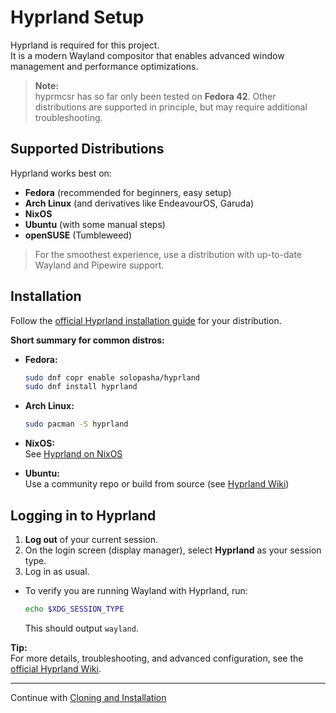 # Hyprland Setup

Hyprland is required for this project.  
It is a modern Wayland compositor that enables advanced window management and performance optimizations.

> **Note:**  
> hyprmcsr has so far only been tested on **Fedora 42**. Other distributions are supported in principle, but may require additional troubleshooting.

## Supported Distributions

Hyprland works best on:
- **Fedora** (recommended for beginners, easy setup)
- **Arch Linux** (and derivatives like EndeavourOS, Garuda)
- **NixOS**
- **Ubuntu** (with some manual steps)
- **openSUSE** (Tumbleweed)

> For the smoothest experience, use a distribution with up-to-date Wayland and Pipewire support.

## Installation

Follow the [official Hyprland installation guide](https://wiki.hyprland.org/Getting-Started/Installation/) for your distribution.

**Short summary for common distros:**

- **Fedora:**
  ```bash
  sudo dnf copr enable solopasha/hyprland
  sudo dnf install hyprland
  ```
- **Arch Linux:**
  ```bash
  sudo pacman -S hyprland
  ```
- **NixOS:**  
  See [Hyprland on NixOS](https://wiki.hyprland.org/Nix/Hyprland-on-NixOS/)

- **Ubuntu:**  
  Use a community repo or build from source (see [Hyprland Wiki](https://wiki.hyprland.org/Getting-Started/Installation/))

## Logging in to Hyprland

1. **Log out** of your current session.
2. On the login screen (display manager), select **Hyprland** as your session type.
3. Log in as usual.

- To verify you are running Wayland with Hyprland, run:
  ```bash
  echo $XDG_SESSION_TYPE
  ```
  This should output `wayland`.

**Tip:**  
For more details, troubleshooting, and advanced configuration, see the [official Hyprland Wiki](https://wiki.hyprland.org/).

---

Continue with [Cloning and Installation](./001-cloning-and-installation.md)
